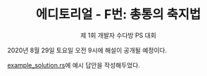 <div align="center">
    <h1>
        에디토리얼 - F번: 총통의 축지법
    </h1>
    <p>
        제 1회 개발자 수다방 PS 대회
    </p>
</div>

2020년 8월 29일 토요일 오전 9시에 해설이 공개될 예정이다.

[example_solution.rs](./example_solution.rs)에 예시 답안을 작성해두었다.